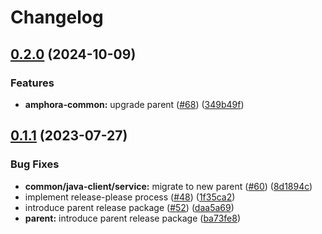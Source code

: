 # Changelog

## [0.2.0](https://github.com/carbynestack/amphora/compare/common-v0.1.1...common-v0.2.0) (2024-10-09)


### Features

* **amphora-common:** upgrade parent ([#68](https://github.com/carbynestack/amphora/issues/68)) ([349b49f](https://github.com/carbynestack/amphora/commit/349b49feeed0538c9908f4c3e1ecc0267763116e))

## [0.1.1](https://github.com/carbynestack/amphora/compare/common-v0.1.0...common-v0.1.1) (2023-07-27)


### Bug Fixes

* **common/java-client/service:** migrate to new parent ([#60](https://github.com/carbynestack/amphora/issues/60)) ([8d1894c](https://github.com/carbynestack/amphora/commit/8d1894c799cf7222ad975875eab0484d4ac7110c))
* implement release-please process ([#48](https://github.com/carbynestack/amphora/issues/48)) ([1f35ca2](https://github.com/carbynestack/amphora/commit/1f35ca2dfb6624285f691ca3f1e64ddb89426d6b))
* introduce parent release package ([#52](https://github.com/carbynestack/amphora/issues/52)) ([daa5a69](https://github.com/carbynestack/amphora/commit/daa5a697eb9df8d7844245961666f1ee74f0e2bb))
* **parent:** introduce parent release package ([ba73fe8](https://github.com/carbynestack/amphora/commit/ba73fe865470052ce2381d81de3017a6bb27e7fe))

